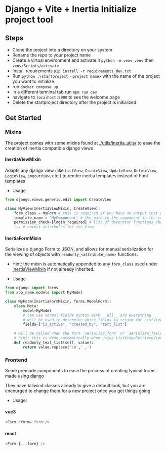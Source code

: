 # Django + Vite + Inertia Initialize project tool

## Steps

- Clone the project into a directory on your system
- Rename the repo to your project name
- Create a virtual environment and activate it `python -m venv venv` then `venv/Scripts/activate`
- Install requirements `pip install -r requirements_dev.txt`
- Run `python .\startproject <project name>` with the name of the project you want to initialize
- run `docker compose up`
- in a different terminal tab run `npm run dev`
- navigate to `localhost:8000` to see the welcome page
- Delete the startproject directory after the project is initialized

## Get Started

### Mixins

The project comes with some mixins found at [./utils/inertia_utils/](./utils/inertia_utils/) to ease the creation of inertia compatible django views

#### InertiaViewMixin

Adapts any django view (like `ListView`, `CreateView`, `UpdateView`, `DeleteView`, `LoginView`, `LogoutView`, etc.) to render inertia templates instead of html templates

- Usage

```python
from django.views.generic.edit import CreateView

class MyView(InertiaViewMixin, CreateView):
    form_class = MyForm # this is required if you have an output that you want to serialize
    template_name = 'MyComponent' # the path to the component in the src/pages directory (don't include the extension).
    permission_check=[login_required] # list of decorator functions checking if the user has access (made for ease of use but you can still use the offical way of checking permissions with `method_decorator` if you want)
    ... # normal attributes for the View
```

#### InertiaFormMixin

Serializes a django Form to JSON, and allows for manual serialization for the viewing of objects with `readonly_<attribute_name>` functions.

- Hint: the mixin is automatically appended to any `form_class` used under [InertiaViewMixin](#inertiaviewmixin) if not already inherited.

- Usage

```python
from django import forms
from app_name.models import MyModel

class MyForm(InertiaFormMixin, forms.ModelForm):
    class Meta:
        model=MyModel
        # can use normal fields syntax with __all__ and everything
        # will be used to determine which fields to return for ListView and RetrieveView
        fields=["is_active", "created_by", "text_list"]

    # will be called when the form `serialize_form` or `serialize_fields` methods are sent read_only=true
    # hint: this is done automatically when using ListView/RetrieveView
    def readonly_text_list(self, value):
        return value.replace('\n',' ,')
```

### Frontend

Some premade components to ease the process of creating typical forms made using django

They have tailwind classes already to give a default look, but you are encourged to change them for a new project once you get things going

- Usage:

#### vue3

```javascript
<Form :form='form'/>
```

#### react

```javascript
<Form {...form} />
```
